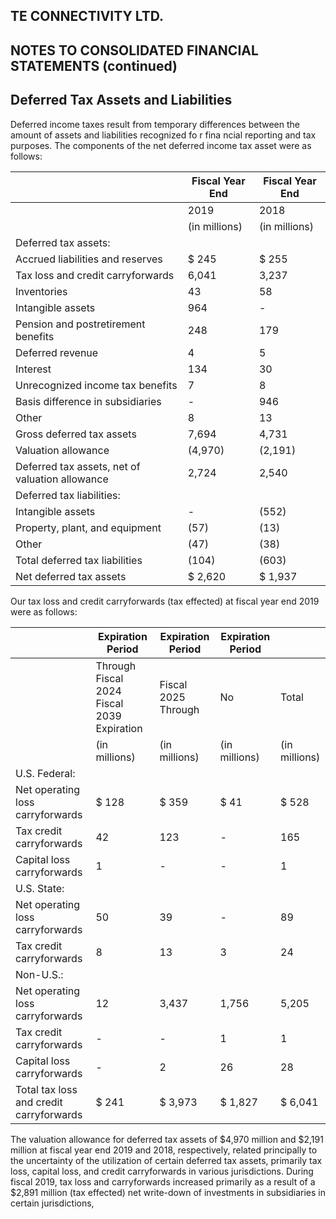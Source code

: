 ## TE CONNECTIVITY LTD.

## NOTES TO CONSOLIDATED FINANCIAL STATEMENTS (continued)

## Deferred Tax Assets and Liabilities

Deferred income taxes result from temporary differences between the amount of assets and liabilities recognized fo r fina ncial reporting and tax purposes. The components of the net deferred income tax asset were as follows:

|                                                 | Fiscal Year End   | Fiscal Year End   |
|-------------------------------------------------|-------------------|-------------------|
|                                                 | 2019              | 2018              |
|                                                 | (in millions)     | (in millions)     |
| Deferred tax assets:                            |                   |                   |
| Accrued liabilities and reserves                | $   245           | $   255           |
| Tax loss and credit carryforwards               | 6,041             | 3,237             |
| Inventories                                     | 43                | 58                |
| Intangible assets                               | 964               | -                 |
| Pension and postretirement benefits             | 248               | 179               |
| Deferred revenue                                | 4                 | 5                 |
| Interest                                        | 134               | 30                |
| Unrecognized income tax benefits                | 7                 | 8                 |
| Basis difference in subsidiaries                | -                 | 946               |
| Other                                           | 8                 | 13                |
| Gross deferred tax assets                       | 7,694             | 4,731             |
| Valuation allowance                             | (4,970)           | (2,191)           |
| Deferred tax assets, net of valuation allowance | 2,724             | 2,540             |
| Deferred tax liabilities:                       |                   |                   |
| Intangible assets                               | -                 | (552)             |
| Property, plant, and equipment                  | (57)              | (13)              |
| Other                                           | (47)              | (38)              |
| Total deferred tax liabilities                  | (104)             | (603)             |
| Net deferred tax assets                         | $ 2,620           | $ 1,937           |

Our tax loss and credit carryforwards (tax effected) at fiscal year end 2019 were as follows:

|                                         | Expiration Period                            | Expiration Period   | Expiration Period   |               |
|-----------------------------------------|----------------------------------------------|---------------------|---------------------|---------------|
|                                         | Through   Fiscal 2024 Fiscal 2039 Expiration | Fiscal 2025 Through | No                  | Total         |
|                                         | (in millions)                                | (in millions)       | (in millions)       | (in millions) |
| U.S. Federal:                           |                                              |                     |                     |               |
| Net operating loss carryforwards        | $   128                                      | $   359             | $   41              | $  528        |
| Tax credit carryforwards                | 42                                           | 123                 | -                   | 165           |
| Capital loss carryforwards              | 1                                            | -                   | -                   | 1             |
| U.S. State:                             |                                              |                     |                     |               |
| Net operating loss carryforwards        | 50                                           | 39                  | -                   | 89            |
| Tax credit carryforwards                | 8                                            | 13                  | 3                   | 24            |
| Non-U.S.:                               |                                              |                     |                     |               |
| Net operating loss carryforwards        | 12                                           | 3,437               | 1,756               | 5,205         |
| Tax credit carryforwards                | -                                            | -                   | 1                   | 1             |
| Capital loss carryforwards              | -                                            | 2                   | 26                  | 28            |
| Total tax loss and credit carryforwards | $   241                                      | $ 3,973             | $ 1,827             | $ 6,041       |

The valuation allowance for deferred tax assets of $4,970 million and $2,191 million at fiscal year end 2019 and 2018, respectively, related principally to the uncertainty of the utilization of certain deferred tax assets, primarily tax loss, capital loss, and credit carryforwards in various jurisdictions. During fiscal 2019, tax loss and carryforwards increased primarily as a result of a $2,891 million (tax effected) net write-down of investments in subsidiaries in certain jurisdictions,